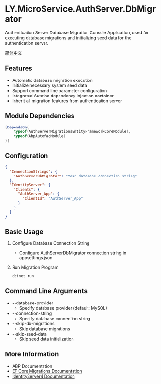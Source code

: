 # LY.MicroService.AuthServer.DbMigrator

Authentication Server Database Migration Console Application, used for executing database migrations and initializing seed data for the authentication server.

[简体中文](./README.md)

## Features

* Automatic database migration execution
* Initialize necessary system seed data
* Support command line parameter configuration
* Integrated Autofac dependency injection container
* Inherit all migration features from authentication server

## Module Dependencies

```csharp
[DependsOn(
    typeof(AuthServerMigrationsEntityFrameworkCoreModule),
    typeof(AbpAutofacModule)
)]
```

## Configuration

```json
{
  "ConnectionStrings": {
    "AuthServerDbMigrator": "Your database connection string"
  },
  "IdentityServer": {
    "Clients": {
      "AuthServer_App": {
        "ClientId": "AuthServer_App"
      }
    }
  }
}
```

## Basic Usage

1. Configure Database Connection String
   * Configure AuthServerDbMigrator connection string in appsettings.json

2. Run Migration Program
   ```bash
   dotnet run
   ```

## Command Line Arguments

* --database-provider
  * Specify database provider (default: MySQL)
* --connection-string
  * Specify database connection string
* --skip-db-migrations
  * Skip database migrations
* --skip-seed-data
  * Skip seed data initialization

## More Information

* [ABP Documentation](https://docs.abp.io)
* [EF Core Migrations Documentation](https://docs.microsoft.com/en-us/ef/core/managing-schemas/migrations/)
* [IdentityServer4 Documentation](https://identityserver4.readthedocs.io)
